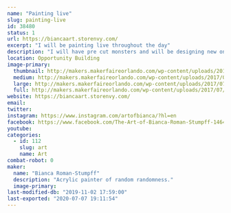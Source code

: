 ```yaml
---
name: "Painting live"
slug: painting-live
id: 38480
status: 1
url: https://biancaart.storenvy.com/
excerpt: "I will be painting live throughout the day"
description: "I will have pre cut monsters and will be designing new ones on the spot while painting them live."
location: Opportunity Building
image-primary:
  thumbnail: http://makers.makerfaireorlando.com/wp-content/uploads/2017/07/monsters-150x150.jpg
  medium: http://makers.makerfaireorlando.com/wp-content/uploads/2017/07/monsters-297x300.jpg
  large: http://makers.makerfaireorlando.com/wp-content/uploads/2017/07/monsters-1013x1024.jpg
  full: http://makers.makerfaireorlando.com/wp-content/uploads/2017/07/monsters.jpg
website: https://biancaart.storenvy.com/
email: 
twitter: 
instagram: https://www.instagram.com/artofbianca/?hl=en
facebook: https://www.facebook.com/The-Art-of-Bianca-Roman-Stumpff-146457122073350/
youtube: 
categories:
  - id: 112
    slug: art
    name: Art
combat-robot: 0
maker:
  name: "Bianca Roman-Stumpff"
  description: "Acrylic painter of random randomness."
  image-primary: 
last-modified-db: "2019-11-02 17:59:00"
last-exported: "2020-07-07 19:11:54"
---
```

